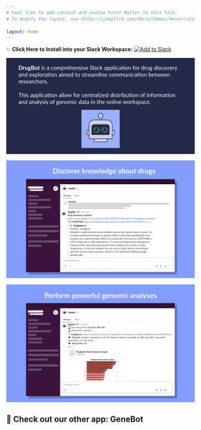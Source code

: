 ```yaml
---
# Feel free to add content and custom Front Matter to this file.
# To modify the layout, see https://jekyllrb.com/docs/themes/#overriding-theme-defaults

layout: home
---
```


✨ **Click Here to Install into your Slack Workspace:** <a href="https://slack.com/oauth/v2/authorize?client_id=2790340889.1214520712147&scope=app_mentions:read,channels:history,chat:write,chat:write.public,commands,files:read,files:write,groups:history,im:history,mpim:history,users:read&user_scope="><img alt="Add to Slack" height="40" width="139" src="https://platform.slack-edge.com/img/add_to_slack.png" srcSet="https://platform.slack-edge.com/img/add_to_slack.png 1x, https://platform.slack-edge.com/img/add_to_slack@2x.png 2x" /></a>

![image](/assets/images/homepage.png) 

![image](/assets/images/drug_homepage1.png)

![image](/assets/images/drug_homepage2.png)

## 🧬 Check out our other app: GeneBot 
